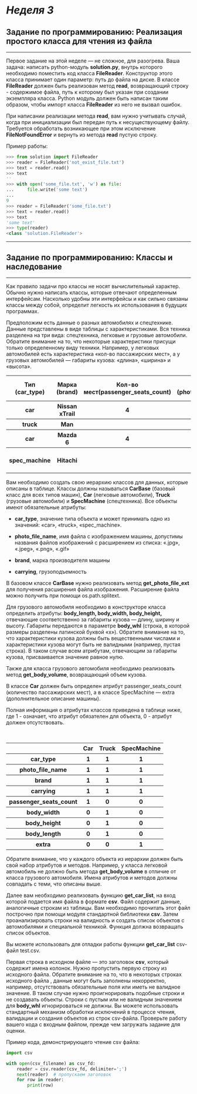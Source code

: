 # ***Неделя 3***
## Задание по программированию: Реализация простого класса для чтения из файла
___
Первое задание на этой неделе — не сложное, для разогрева. Ваша задача: написать python-модуль **solution.py**, внутрь которого необходимо поместить код класса **FileReader**. Конструктор этого класса принимает один параметр: путь до файла на диске. В классе **FileReader** должен быть реализован метод **read**, возвращающий строку - содержимое файла, путь к которому был указан при создании экземпляра класса. Python модуль должен быть написан таким образом, чтобы импорт класса **FileReader** из него не вызвал ошибок.

При написании реализации метода **read**, вам нужно учитывать случай, когда при инициализации был передан путь к несуществующему файлу. Требуется обработать возникающее при этом исключение **FileNotFoundError** и вернуть из метода **read** пустую строку.

Пример работы:
``` python
>>> from solution import FileReader
>>> reader = FileReader('not_exist_file.txt')
>>> text = reader.read()
>>> text
''
>>> with open('some_file.txt', 'w') as file:
...     file.write('some text')
...
9
>>> reader = FileReader('some_file.txt')
>>> text = reader.read()
>>> text
'some text'
>>> type(reader)
<class 'solution.FileReader'>
```
___
## Задание по программированию: Классы и наследование
___
Как правило задачи про классы не носят вычислительный характер. Обычно нужно написать классы, которые отвечают определенным интерфейсам. Насколько удобны эти интерфейсы и как сильно связаны классы между собой, определит легкость их использования в будущих программах.

Предположим есть данные о разных автомобилях и спецтехнике. Данные представлены в виде таблицы с характеристиками. Вся техника разделена на три вида: спецтехника, легковые и грузовые автомобили. Обратите внимание на то, что некоторые характеристики присущи только определенному виду техники. Например, у легковых автомобилей есть характеристика «кол-во пассажирских мест», а у грузовых автомобилей — габариты кузова: «длина», «ширина» и «высота».

<table border = '0'  width="50%" cellpadding = '5'>
<tr>
<th>Тип (car_type)</th>
<th>Марка (brand)</th>
<th>Кол-во мест(passenger_seats_count)</th> 
<th>Фото (photo_file_name)</th>
<th>Кузов ДхШхВ, м (body_whl)</th>
<th>Грузоподъемность, Тонн (carrying)</th>
<th>Дополнительно (extra)</th>
</tr>
<tr>
<th>car</th>
<th>Nissan xTrail</th>
<th>4</th> 
<th>f1.jpeg</th>
<th></th>
<th>2.5</th>
<th></th>
</tr>
<tr>
<th>truck</th>
<th>Man</th>
<th></th> 
<th>f2.jpeg</th>
<th>8x3x2.5</th>
<th>20</th>
<th></th>
</tr>
<tr>
<th>car</th>
<th>Mazda 6</th>
<th>4</th> 
<th>f3.jpeg</th>
<th></th>
<th>2.5</th>
<th></th>
</tr>
<tr>
<th>spec_machine</th>
<th>Hitachi</th>
<th></th> 
<th>f4.jpeg</th>
<th></th>
<th>1.2</th>
<th>Любая техника для уборки снега</th>
</tr>
</table>

Вам необходимо создать свою иерархию классов для данных, которые описаны в таблице. Классы должны называться **CarBase** (базовый класс для всех типов машин), **Car** (легковые автомобили), **Truck** (грузовые автомобили) и **SpecMachine** (спецтехника). Все объекты имеют обязательные атрибуты:

- **car_type**, значение типа объекта и может принимать одно из значений: «car», «truck», «spec_machine».

- **photo_file_name**, имя файла с изображением машины, допустимы названия файлов изображений с расширением из списка: «.jpg», «.jpeg», «.png», «.gif»

- **brand**, марка производителя машины

- **carrying**, грузоподъемность

В базовом классе **CarBase** нужно реализовать метод **get_photo_file_ext** для получения расширения файла изображения. Расширение файла можно получить при помощи os.path.splitext.

Для грузового автомобиля необходимо в конструкторе класса определить атрибуты: **body_length, body_width, body_height,** отвечающие соответственно за габариты кузова — длину, ширину и высоту. Габариты передаются в параметре **body_whl** (строка, в которой размеры разделены латинской буквой «x»). Обратите внимание на то, что характеристики кузова должны быть вещественными числами и характеристики кузова могут быть не валидными (например, пустая строка). В таком случае всем атрибутам, отвечающим за габариты кузова, присваивается значение равное нулю.

Также для класса грузового автомобиля необходимо реализовать метод **get_body_volume**, возвращающий объем кузова.

В классе **Car** должен быть определен атрибут passenger_seats_count (количество пассажирских мест), а в классе SpecMachine — extra (дополнительное описание машины).

Полная информация о атрибутах классов приведена в таблице ниже, где 1 - означает, что атрибут обязателен для объекта, 0 - атрибут должен отсутствовать.<br>


<table border='0' width="100%" cellpadding = '5'>
<tr>
<th></th>
<th>Car</th>
<th>Truck</th>
<th>SpecMachine</th>
</tr>
<tr>
<th>car_type</th>
<th>1</th>
<th>1</th>
<th>1</th>
</tr>
<tr>
<th>photo_file_name</th>
<th>1</th>
<th>1</th>
<th>1</th>
</tr>
<tr>
<th>brand</th>
<th>1</th>
<th>1</th>
<th>1</th>
</tr>
<tr>
<th>carrying</th>
<th>1</th>
<th>1</th>
<th>1</th>
</tr>
<tr>
<th>passenger_seats_count</th>
<th>1</th>
<th>0</th>
<th>0</th>
</tr>
<tr>
<th>body_width</th>
<th>0</th>
<th>1</th>
<th>0</th>
</tr>
<tr>
<th>body_height</th>
<th>0</th>
<th>1</th>
<th>0</th>
</tr>
<tr>
<th>body_length</th>
<th>0</th>
<th>1</th>
<th>0</th>
</tr>
<tr>
<th>extra</th>
<th>0</th>
<th>0</th>
<th>1</th>
</tr><br>
</table>


Обратите внимание, что у каждого объекта из иерархии должен быть свой набор атрибутов и методов. Например, у класса легковой автомобиль не должно быть метода **get_body_volume** в отличие от класса грузового автомобиля. Имена атрибутов и методов должны совпадать с теми, что описаны выше.

Далее вам необходимо реализовать функцию **get_car_list**, на вход которой подается имя файла в формате **csv**. Файл содержит данные, аналогичные строкам из таблицы. Вам необходимо прочитать этот файл построчно при помощи модуля стандартной библиотеки **csv**. Затем проанализировать строки на валидность и создать список объектов с автомобилями и специальной техникой. Функция должна возвращать список объектов.

Вы можете использовать для отладки работы функции **get_car_list** csv-файл test.csv.

Первая строка в исходном файле — это заголовок **csv**, который содержит имена колонок. Нужно пропустить первую строку из исходного файла. Обратите внимание на то, что в некоторых строках исходного файла , данные могут быть заполнены некорректно, например, отсутствовать обязательные поля или иметь не валидное значение. В таком случае нужно проигнорировать подобные строки и не создавать объекты. Строки с пустым или не валидным значением для **body_whl** игнорироваться не должны.  Вы можете использовать стандартный механизм обработки исключений в процессе чтения, валидации и создания объектов из строк csv-файла. Проверьте работу вашего кода с входным файлом, прежде чем загружать задание для оценки.

Пример кода, демонстрирующего чтение csv файла:
``` python
import csv

with open(csv_filename) as csv_fd:
    reader = csv.reader(csv_fd, delimiter=';')
    next(reader)  # пропускаем заголовок
    for row in reader:
        print(row)
```
